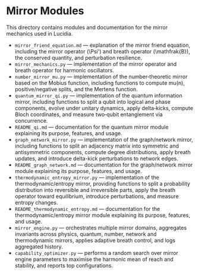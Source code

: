 # Mirror Modules

This directory contains modules and documentation for the mirror mechanics used in Lucidia.

- `mirror_friend_equation.md` — explanation of the mirror friend equation, including the mirror operator \(\Psi'\) and breath operator \(\mathfrak{B}\), the conserved quantity, and perturbation resilience.
- `mirror_mechanics.py` — implementation of the mirror operator and breath operator for harmonic oscillators.
- `number_mirror_mu.py` — implementation of the number‑theoretic mirror based on the Mobius function, including functions to compute mu(n), positive/negative splits, and the Mertens function.
- `quantum_mirror_qi.py` — implementation of the quantum information mirror, including functions to split a qubit into logical and phase components, evolve under unitary dynamics, apply delta‑kicks, compute Bloch coordinates, and measure two‑qubit entanglement via concurrence.
- `README_qi.md` — documentation for the quantum mirror module explaining its purpose, features, and usage.
- `graph_network_mirror.py` — implementation of the graph/network mirror, including functions to split an adjacency matrix into symmetric and antisymmetric components, compute degree distributions, apply breath updates, and introduce delta-kick perturbations to network edges.
- `README_graph_network.md` — documentation for the graph/network mirror module explaining its purpose, features, and usage.
- `thermodynamic_entropy_mirror.py` — implementation of the thermodynamic/entropy mirror, providing functions to split a probability distribution into reversible and irreversible parts, apply the breath operator toward equilibrium, introduce perturbations, and measure entropy changes.
- `README_thermodynamic_entropy.md` — documentation for the thermodynamic/entropy mirror module explaining its purpose, features, and usage.
- `mirror_engine.py` — orchestrates multiple mirror domains, aggregates invariants across physics, quantum, number, network and thermodynamic mirrors, applies adaptive breath control, and logs aggregated history.
- `capability_optimizer.py` — performs a random search over mirror engine parameters to maximise the harmonic mean of reach and stability, and reports top configurations.
